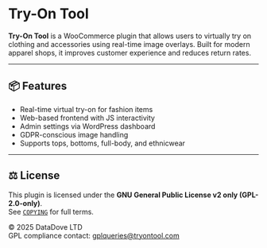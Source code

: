 # Try-On Tool

**Try-On Tool** is a WooCommerce plugin that allows users to virtually try on clothing and accessories using real-time image overlays. Built for modern apparel shops, it improves customer experience and reduces return rates.

---

## 📦 Features

- Real-time virtual try-on for fashion items
- Web-based frontend with JS interactivity
- Admin settings via WordPress dashboard
- GDPR-conscious image handling
- Supports tops, bottoms, full-body, and ethnicwear

---

## ⚖️ License

This plugin is licensed under the **GNU General Public License v2 only (GPL-2.0-only)**.  
See [`COPYING`](./COPYING) for full terms.

© 2025 DataDove LTD  
GPL compliance contact: [gplqueries@tryontool.com](mailto:gplqueries@tryontool.com)
